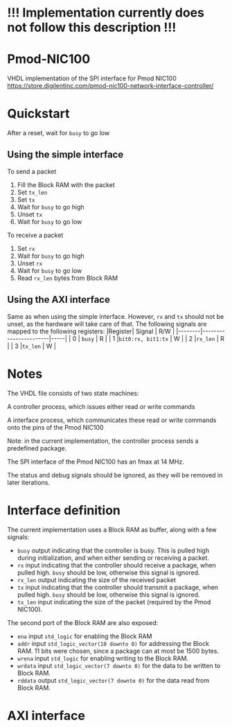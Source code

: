 # !!! Implementation currently does not follow this description !!!
# Pmod-NIC100
VHDL implementation of the SPI interface for Pmod NIC100 https://store.digilentinc.com/pmod-nic100-network-interface-controller/

# Quickstart
After a reset, wait for ```busy``` to go low

## Using the simple interface
To send a packet 
1. Fill the Block RAM with the packet 
2. Set ```tx_len```
3. Set ```tx```
4. Wait for ```busy``` to go high
5. Unset ```tx```
6. Wait for ```busy``` to go low

To receive a packet
1. Set ```rx```
2. Wait for ```busy``` to go high
3. Unset ```rx```
4. Wait for ```busy``` to go low
5. Read ```rx_len``` bytes from Block RAM

## Using the AXI interface
Same as when using the simple interface. However, ```rx``` and ```tx``` should not be unset, as the hardware will take care of that. The following signals are mapped to the following registers:
|Register|   Signal              | R/W |
|--------|-----------------------|-----|
|    0   | ```busy```            |  R  |
|    1   |```bit0:rx, bit1:tx``` |  W  |
|    2   |```rx_len```           |  R  |
|    3   |```tx_len```           |  W  |

# Notes
The VHDL file consists of two state machines:

A controller process, which issues either read or write commands

A interface process, which communicates these read or write commands onto the pins of the Pmod NIC100

Note: in the current implementation, the controller process sends a predefined package.

The SPI interface of the Pmod NIC100 has an fmax at 14 MHz.

The status and debug signals should be ignored, as they will be removed in later iterations.

# Interface definition
The current implementation uses a Block RAM as buffer, along with a few signals:
- ```busy``` output indicating that the controller is busy. This is pulled high during initialization, and when either sending or receiving a packet.
- ```rx``` input indicating that the controller should receive a package, when pulled high. ```busy``` should be low, otherwise this signal is ignored.
- ```rx_len``` output indicating the size of the received packet
- ```tx``` input indicating that the controller should transmit a package, when pulled high. ```busy``` should be low, otherwise this signal is ignored.
- ```tx_len``` input indicating the size of the packet (required by the Pmod NIC100).

The second port of the Block RAM are also exposed:
- ```ena``` input ```std_logic``` for enabling the Block RAM
- ```addr``` input ```std_logic_vector(10 downto 0)``` for addressing the Block RAM. 11 bits were chosen, since a package can at most be 1500 bytes.
- ```wrena``` input ```std_logic``` for enabling writing to the Block RAM.
- ```wrdata``` input ```std_logic_vector(7 downto 0)``` for the data to be written to Block RAM.
- ```rddata``` output ```std_logic_vector(7 downto 0)``` for the data read from Block RAM.

# AXI interface